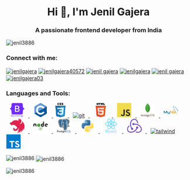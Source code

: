   <h1 align="center">Hi 👋, I'm Jenil Gajera</h1>
    <h3 align="center">A passionate frontend developer from India</h3>
    
 <p align="left"> <img src="https://komarev.com/ghpvc/?username=jenil3886&label=Profile%20views&color=0e75b6&style=flat" alt="jenil3886" /> </p>

<h3 align="left">Connect with me:</h3>
<p align="left">
    <a href="https://dev.to/jenilgajera" target="blank"><img align="center" src="https://raw.githubusercontent.com/rahuldkjain/github-profile-readme-generator/master/src/images/icons/Social/devto.svg" alt="jenilgajera" height="30" width="40" /></a>
    <a href="https://twitter.com/jenilgajera40572" target="blank"><img align="center" src="https://raw.githubusercontent.com/rahuldkjain/github-profile-readme-generator/master/src/images/icons/Social/twitter.svg" alt="jenilgajera40572" height="30" width="40" /></a>
    <a href="https://linkedin.com/in/jenil gajera" target="blank"><img align="center" src="https://raw.githubusercontent.com/rahuldkjain/github-profile-readme-generator/master/src/images/icons/Social/linked-in-alt.svg" alt="jenil gajera" height="30" width="40" /></a>
    <a href="https://stackoverflow.com/users/jenilgajera" target="blank"><img align="center" src="https://raw.githubusercontent.com/rahuldkjain/github-profile-readme-generator/master/src/images/icons/Social/stack-overflow.svg" alt="jenilgajera" height="30" width="40" /></a>
    <a href="https://fb.com/jenil gajera" target="blank"><img align="center" src="https://raw.githubusercontent.com/rahuldkjain/github-profile-readme-generator/master/src/images/icons/Social/facebook.svg" alt="jenil gajera" height="30" width="40" /></a>
    <a href="https://instagram.com/jenilgajera03" target="blank"><img align="center" src="https://raw.githubusercontent.com/rahuldkjain/github-profile-readme-generator/master/src/images/icons/Social/instagram.svg" alt="jenilgajera03" height="30" width="40" /></a>
</p>

<h3 align="left">Languages and Tools:</h3>
<p align="left"> 
    <a href="https://getbootstrap.com" target="_blank" rel="noreferrer"> 
        <img style="margin: 0px 10px 0px 10px;" src="https://raw.githubusercontent.com/devicons/devicon/master/icons/bootstrap/bootstrap-plain-wordmark.svg" alt="bootstrap" width="40" height="40"/> </a> 
        <a href="https://www.cprogramming.com/" target="_blank" rel="noreferrer"> 
            <img style="margin: 0px 10px 0px 10px;" src="https://raw.githubusercontent.com/devicons/devicon/master/icons/c/c-original.svg" alt="c" width="40" height="40"/> </a>
             <a href="https://www.w3schools.com/css/" target="_blank" rel="noreferrer"> <img src="https://raw.githubusercontent.com/devicons/devicon/master/icons/css3/css3-original-wordmark.svg" alt="css3" width="40" height="40"/> </a> 
             <a href="https://git-scm.com/" target="_blank" rel="noreferrer">
                 <img style="margin: 0px 10px 0px 10px;" style="margin: 0px 10px 0px 10px;" src="https://www.vectorlogo.zone/logos/git-scm/git-scm-icon.svg" alt="git" width="40" height="40"/> </a> 
                 <a href="https://www.w3.org/html/" target="_blank" rel="noreferrer">
                     <img style="margin: 0px 10px 0px 10px;" src="https://raw.githubusercontent.com/devicons/devicon/master/icons/html5/html5-original-wordmark.svg" alt="html5" width="40" height="40"/> </a> 
                     <a href="https://developer.mozilla.org/en-US/docs/Web/JavaScript" target="_blank" rel="noreferrer">
                         <img style="margin: 0px 10px 0px 10px;" src="https://raw.githubusercontent.com/devicons/devicon/master/icons/javascript/javascript-original.svg" alt="javascript" width="40" height="40"/> </a> 
                         <a href="https://www.mongodb.com/" target="_blank" rel="noreferrer"> <img style="margin: 0px 10px 0px 10px;" src="https://raw.githubusercontent.com/devicons/devicon/master/icons/mongodb/mongodb-original-wordmark.svg" alt="mongodb" width="40" height="40"/> </a> <a href="https://www.mysql.com/" target="_blank" rel="noreferrer"> <img style="margin: 0px 10px 0px 10px;" src="https://raw.githubusercontent.com/devicons/devicon/master/icons/mysql/mysql-original-wordmark.svg" alt="mysql" width="40" height="40"/> </a> <a href="https://nestjs.com/" target="_blank" rel="noreferrer"> <img style="margin: 0px 10px 0px 10px;" src="https://raw.githubusercontent.com/devicons/devicon/master/icons/nestjs/nestjs-plain.svg" alt="nestjs" width="40" height="40"/> </a> <a href="https://nodejs.org" target="_blank" rel="noreferrer"> <img style="margin: 0px 10px 0px 10px;" src="https://raw.githubusercontent.com/devicons/devicon/master/icons/nodejs/nodejs-original-wordmark.svg" alt="nodejs" width="40" height="40"/> </a> <a href="https://www.postgresql.org" target="_blank" rel="noreferrer"> <img style="margin: 0px 10px 0px 10px;" src="https://raw.githubusercontent.com/devicons/devicon/master/icons/postgresql/postgresql-original-wordmark.svg" alt="postgresql" width="40" height="40"/> </a> <a href="https://www.python.org" target="_blank" rel="noreferrer"> <img style="margin: 0px 10px 0px 10px;" src="https://raw.githubusercontent.com/devicons/devicon/master/icons/python/python-original.svg" alt="python" width="40" height="40"/> </a> <a href="https://reactjs.org/" target="_blank" rel="noreferrer"> <img style="margin: 0px 10px 0px 10px;" src="https://raw.githubusercontent.com/devicons/devicon/master/icons/react/react-original-wordmark.svg" alt="react" width="40" height="40"/> </a> <a href="https://redux.js.org" target="_blank" rel="noreferrer"> <img style="margin: 0px 10px 0px 10px;" src="https://raw.githubusercontent.com/devicons/devicon/master/icons/redux/redux-original.svg" alt="redux" width="40" height="40"/> </a> <a href="https://tailwindcss.com/" target="_blank" rel="noreferrer"> <img style="margin: 0px 10px 0px 10px;" src="https://www.vectorlogo.zone/logos/tailwindcss/tailwindcss-icon.svg" alt="tailwind" width="40" height="40"/> </a> <a href="https://www.typescriptlang.org/" target="_blank" rel="noreferrer"> <img src="https://raw.githubusercontent.com/devicons/devicon/master/icons/typescript/typescript-original.svg" alt="typescript" width="40" height="40"/> </a> </p>

<p><img align="left" src="https://github-readme-stats.vercel.app/api/top-langs?username=jenil3886&show_icons=true&locale=en&layout=compact" alt="jenil3886" /></p>
<p>&nbsp;<img align="center" src="https://github-readme-stats.vercel.app/api?username=jenil3886&show_icons=true&locale=en" alt="jenil3886" /></p>

<p><img align="center" src="https://github-readme-streak-stats.herokuapp.com/?user=jenil3886&" alt="jenil3886" /></p>

